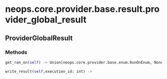 # neops.core.provider.base.result.provider_global_result
## ProviderGlobalResult

### Methods
```python
get_ran_on(self) -> Union[neops.core.provider.base.enum.RunOnEnum, NoneType]
```
```python
write_result(self,execution_id: int) -> 
```